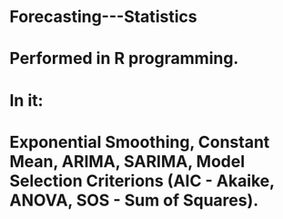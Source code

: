 # Forecasting---Statistics
# Performed in R programming.
# In it:
# Exponential Smoothing, Constant Mean, ARIMA, SARIMA, Model Selection Criterions (AIC - Akaike, ANOVA, SOS - Sum of Squares).
